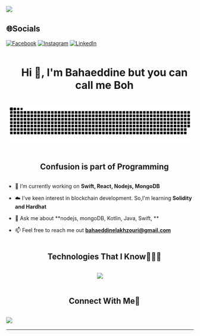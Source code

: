 
<!--horizontal divider(gradiant)-->
<img src="https://user-images.githubusercontent.com/73097560/115834477-dbab4500-a447-11eb-908a-139a6edaec5c.gif">

## 🌐Socials
[![Facebook](https://img.shields.io/badge/Facebook-%231877F2.svg?logo=Facebook&logoColor=white)](https://www.facebook.com/bahaeddinelakhzouri) [![Instagram](https://img.shields.io/badge/Instagram-%23E4405F.svg?logo=Instagram&logoColor=white)](https://www.instagram.com/baha_lakhzouri/) [![LinkedIn](https://img.shields.io/badge/LinkedIn-%230077B5.svg?logo=linkedin&logoColor=white)](https://www.linkedin.com/in/bahaeddine-lakhzouri-748004276/) 

<!--h1 without bottom border-->
<div id="user-content-toc">
  <ul align="center">
    <summary><h1 style="display: inline-block">Hi 👋, I'm Bahaeddine but you can call me Boh</h1></summary>
  </ul>
</div>


<!--- snake -->
<div align="center">
  <img  src="https://github.com/1999AZZAR/1999AZZAR/blob/main/resources/img/grid-snake.svg"
       alt="snake" /></a>
</div>


<!--h2 without bottom border-->
<div id="user-content-toc">
  <ul align="center">
    <summary><h2 style="display: inline-block">Confusion is part of Programming</h2></summary>
  </ul>
</div>


<!--Intro start-->
- 🔭 I’m currently working on **Swift, React, Nodejs, MongoDB**

- ☁️ I've keen interest in blockchain development. So,I'm learning **Solidity and Hardhat**

- 💬 Ask me about **nodejs, mongoDB, Kotlin, Java, Swift, **

- 📫 Feel free to reach me out **bahaeddinelakhzouri@gmail.com**

<!--Intro end-->


<!--h1 without bottom border-->
<div id="user-content-toc">
  <ul align="center">
    <summary><h2 style="display: inline-block">Technologies That I Know👨🏻‍💻</h2></summary>
  </ul>
</div>
<!--tech stack icons-->
<p align="center">
  <a href="https://skillicons.dev">
    <img src="https://skillicons.dev/icons?i=git,c,cpp,flutter,maven,solidity,cpp,css,discord,docker,express,figma,github,html,java,js,kotlin,linux,materialui,mongodb,mysql,threejs,nodejs,postman,py,react,tailwind,ts,vscode,arduino&perline=10"/>
  </a>
</p>


<!-- Connect with me -->
<!--h2 without bottom border-->
<div id="user-content-toc">
  <ul align="center">
    <summary><h2 style="display: inline-block">Connect With Me🤝</h2></summary>
  </ul>
</div>
  
</p>

<!--horizontal divider(gradiant)-->
<img src="https://user-images.githubusercontent.com/73097560/115834477-dbab4500-a447-11eb-908a-139a6edaec5c.gif">

----------------------------------------------------------------------
